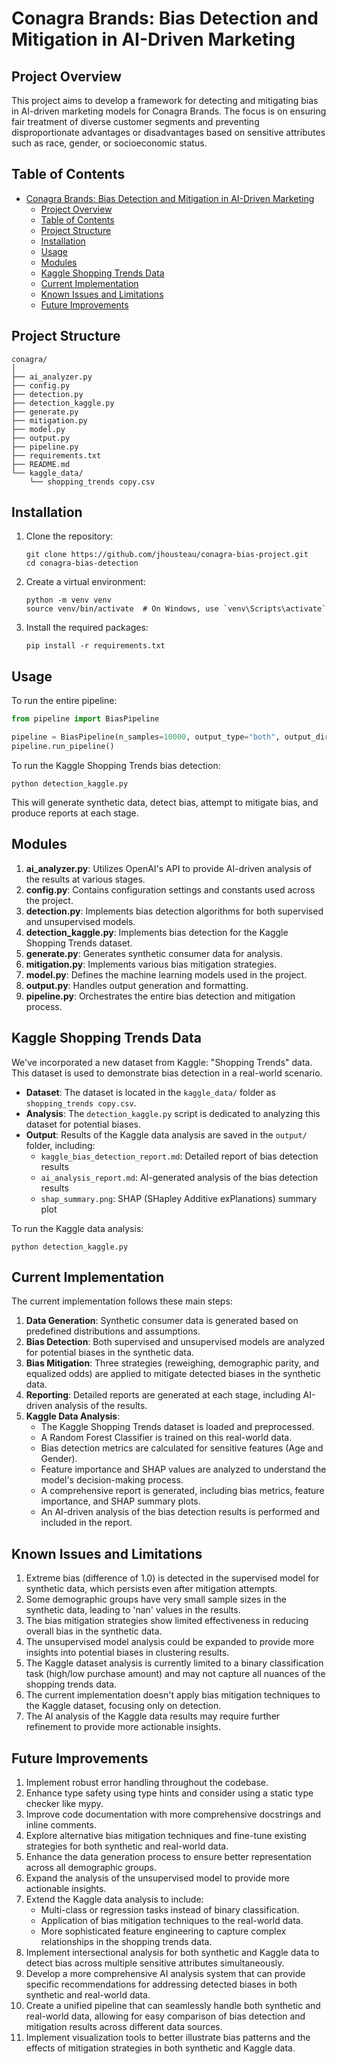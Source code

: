 # Conagra Brands: Bias Detection and Mitigation in AI-Driven Marketing

## Project Overview

This project aims to develop a framework for detecting and mitigating bias in AI-driven marketing models for Conagra Brands. The focus is on ensuring fair treatment of diverse customer segments and preventing disproportionate advantages or disadvantages based on sensitive attributes such as race, gender, or socioeconomic status.

## Table of Contents

- [Conagra Brands: Bias Detection and Mitigation in AI-Driven Marketing](#conagra-brands-bias-detection-and-mitigation-in-ai-driven-marketing)
  - [Project Overview](#project-overview)
  - [Table of Contents](#table-of-contents)
  - [Project Structure](#project-structure)
  - [Installation](#installation)
  - [Usage](#usage)
  - [Modules](#modules)
  - [Kaggle Shopping Trends Data](#kaggle-shopping-trends-data)
  - [Current Implementation](#current-implementation)
  - [Known Issues and Limitations](#known-issues-and-limitations)
  - [Future Improvements](#future-improvements)

## Project Structure

```
conagra/
│
├── ai_analyzer.py
├── config.py
├── detection.py
├── detection_kaggle.py
├── generate.py
├── mitigation.py
├── model.py
├── output.py
├── pipeline.py
├── requirements.txt
├── README.md
└── kaggle_data/
    └── shopping_trends copy.csv
```

## Installation

1. Clone the repository:
   ```
   git clone https://github.com/jhousteau/conagra-bias-project.git
   cd conagra-bias-detection
   ```

2. Create a virtual environment:
   ```
   python -m venv venv
   source venv/bin/activate  # On Windows, use `venv\Scripts\activate`
   ```

3. Install the required packages:
   ```
   pip install -r requirements.txt
   ```

## Usage

To run the entire pipeline:

```python
from pipeline import BiasPipeline

pipeline = BiasPipeline(n_samples=10000, output_type="both", output_dir="bias_pipeline_output")
pipeline.run_pipeline()
```

To run the Kaggle Shopping Trends bias detection:

```
python detection_kaggle.py
```

This will generate synthetic data, detect bias, attempt to mitigate bias, and produce reports at each stage.

## Modules

1. **ai_analyzer.py**: Utilizes OpenAI's API to provide AI-driven analysis of the results at various stages.
2. **config.py**: Contains configuration settings and constants used across the project.
3. **detection.py**: Implements bias detection algorithms for both supervised and unsupervised models.
4. **detection_kaggle.py**: Implements bias detection for the Kaggle Shopping Trends dataset.
5. **generate.py**: Generates synthetic consumer data for analysis.
6. **mitigation.py**: Implements various bias mitigation strategies.
7. **model.py**: Defines the machine learning models used in the project.
8. **output.py**: Handles output generation and formatting.
9. **pipeline.py**: Orchestrates the entire bias detection and mitigation process.

## Kaggle Shopping Trends Data

We've incorporated a new dataset from Kaggle: "Shopping Trends" data. This dataset is used to demonstrate bias detection in a real-world scenario.

- **Dataset**: The dataset is located in the `kaggle_data/` folder as `shopping_trends copy.csv`.
- **Analysis**: The `detection_kaggle.py` script is dedicated to analyzing this dataset for potential biases.
- **Output**: Results of the Kaggle data analysis are saved in the `output/` folder, including:
  - `kaggle_bias_detection_report.md`: Detailed report of bias detection results
  - `ai_analysis_report.md`: AI-generated analysis of the bias detection results
  - `shap_summary.png`: SHAP (SHapley Additive exPlanations) summary plot

To run the Kaggle data analysis:
```
python detection_kaggle.py
```

## Current Implementation

The current implementation follows these main steps:

1. **Data Generation**: Synthetic consumer data is generated based on predefined distributions and assumptions.
2. **Bias Detection**: Both supervised and unsupervised models are analyzed for potential biases in the synthetic data.
3. **Bias Mitigation**: Three strategies (reweighing, demographic parity, and equalized odds) are applied to mitigate detected biases in the synthetic data.
4. **Reporting**: Detailed reports are generated at each stage, including AI-driven analysis of the results.
5. **Kaggle Data Analysis**: 
   - The Kaggle Shopping Trends dataset is loaded and preprocessed.
   - A Random Forest Classifier is trained on this real-world data.
   - Bias detection metrics are calculated for sensitive features (Age and Gender).
   - Feature importance and SHAP values are analyzed to understand the model's decision-making process.
   - A comprehensive report is generated, including bias metrics, feature importance, and SHAP summary plots.
   - An AI-driven analysis of the bias detection results is performed and included in the report.

## Known Issues and Limitations

1. Extreme bias (difference of 1.0) is detected in the supervised model for synthetic data, which persists even after mitigation attempts.
2. Some demographic groups have very small sample sizes in the synthetic data, leading to 'nan' values in the results.
3. The bias mitigation strategies show limited effectiveness in reducing overall bias in the synthetic data.
4. The unsupervised model analysis could be expanded to provide more insights into potential biases in clustering results.
5. The Kaggle dataset analysis is currently limited to a binary classification task (high/low purchase amount) and may not capture all nuances of the shopping trends data.
6. The current implementation doesn't apply bias mitigation techniques to the Kaggle dataset, focusing only on detection.
7. The AI analysis of the Kaggle data results may require further refinement to provide more actionable insights.

## Future Improvements

1. Implement robust error handling throughout the codebase.
2. Enhance type safety using type hints and consider using a static type checker like mypy.
3. Improve code documentation with more comprehensive docstrings and inline comments.
4. Explore alternative bias mitigation techniques and fine-tune existing strategies for both synthetic and real-world data.
5. Enhance the data generation process to ensure better representation across all demographic groups.
6. Expand the analysis of the unsupervised model to provide more actionable insights.
7. Extend the Kaggle data analysis to include:
   - Multi-class or regression tasks instead of binary classification.
   - Application of bias mitigation techniques to the real-world data.
   - More sophisticated feature engineering to capture complex relationships in the shopping trends data.
8. Implement intersectional analysis for both synthetic and Kaggle data to detect bias across multiple sensitive attributes simultaneously.
9. Develop a more comprehensive AI analysis system that can provide specific recommendations for addressing detected biases in both synthetic and real-world data.
10. Create a unified pipeline that can seamlessly handle both synthetic and real-world data, allowing for easy comparison of bias detection and mitigation results across different data sources.
11. Implement visualization tools to better illustrate bias patterns and the effects of mitigation strategies in both synthetic and Kaggle data.